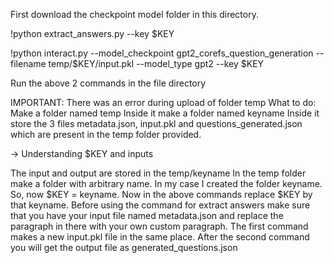 First download the checkpoint model folder in this directory.

!python extract_answers.py --key $KEY

!python interact.py --model_checkpoint gpt2_corefs_question_generation --filename temp/$KEY/input.pkl --model_type gpt2 --key $KEY

Run the above 2 commands in the file directory

IMPORTANT:
There was an error during upload of folder temp
What to do:
Make a folder named temp
Inside it make a folder named keyname
Inside it store the 3 files metadata.json, input.pkl and questions_generated.json which are present in the temp folder provided.

-> Understanding $KEY and inputs

The input and output are stored in the temp/keyname In the temp folder make a folder with arbitrary name. In my case I created the folder keyname. So, now $KEY = keyname. Now in the above commands replace $KEY by that keyname. Before using the command for extract answers make sure that you have your input file named metadata.json and replace the paragraph in there with your own custom paragraph. The first command makes a new input.pkl file in the same place. After the second command you will get the output file as generated_questions.json
